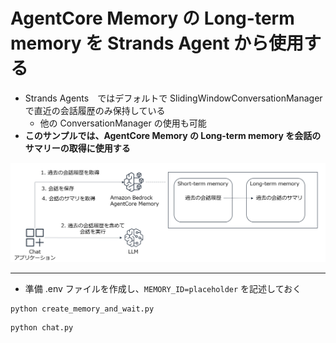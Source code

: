 # AgentCore Memory の Long-term memory を Strands Agent から使用する

* Strands Agents　ではデフォルトで SlidingWindowConversationManager で直近の会話履歴のみ保持している
    - 他の ConversationManager の使用も可能
* **このサンプルでは、AgentCore Memory の Long-term memory を会話のサマリーの取得に使用する**

![long](images/memory_long.png)

---
* 準備 .env ファイルを作成し、`MEMORY_ID=placeholder` を記述しておく


```
python create_memory_and_wait.py
```

```
python chat.py
```
